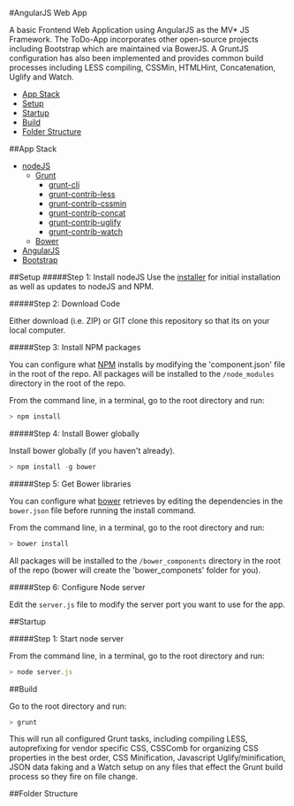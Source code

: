 #AngularJS Web App

A basic Frontend Web Application using AngularJS as the MV* JS Framework. The ToDo-App incorporates other open-source projects including Bootstrap which are maintained via BowerJS. A GruntJS configuration has also been implemented and provides common build processes including LESS compiling, CSSMin, HTMLHint, Concatenation, Uglify and Watch. 

* [App Stack](#app-stack)
* [Setup](#setup)
* [Startup](#startup)
* [Build](#build)
* [Folder Structure](#folder-structure)

##App Stack

* [nodeJS](http://nodejs.org/)
	* [Grunt](http://gruntjs.com/)
		* [grunt-cli](https://github.com/nDmitry/grunt-autoprefixer)
		* [grunt-contrib-less](https://github.com/gruntjs/grunt-contrib-less)
		* [grunt-contrib-cssmin](https://github.com/gruntjs/grunt-contrib-cssmin)
		* [grunt-contrib-concat](https://github.com/gruntjs/grunt-contrib-concat)
		* [grunt-contrib-uglify](https://github.com/gruntjs/grunt-contrib-uglify)
		* [grunt-contrib-watch](https://github.com/gruntjs/grunt-contrib-watch)
	* [Bower](http://bower.io/)
* [AngularJS](http://angularjs.org/)
* [Bootstrap](http://getbootstrap.com)


##Setup
#####Step 1: Install nodeJS
Use the [installer](http://nodejs.org/download/) for initial installation as well as updates to nodeJS and NPM.

#####Step 2: Download Code

Either download (i.e. ZIP) or GIT clone this repository so that its on your local computer.

#####Step 3: Install NPM packages

You can configure what [NPM](https://npmjs.org/) installs by modifying the 'component.json' file in the root of the repo. All packages will be installed to the `/node_modules` directory in the root of the repo.

From the command line, in a terminal, go to the root directory and run:

```javascript
> npm install
```
#####Step 4: Install Bower globally

Install bower globally (if you haven't already).
```javascript
> npm install -g bower
```

#####Step 5: Get Bower libraries

You can configure what [bower](http://sindresorhus.com/bower-components/) retrieves by editing the dependencies in the `bower.json` file before running the install command.

From the command line, in a terminal, go to the root directory and run:

```js
> bower install
```

All packages will be installed to the `/bower_components` directory in the root of the repo (bower will create the 'bower_componets' folder for you).

#####Step 6: Configure Node server

Edit the `server.js` file to modify the server port you want to use for the app.


##Startup

#####Step 1: Start node server

From the command line, in a terminal, go to the root directory and run:


```js
> node server.js
```

##Build

Go to the root directory and run:

```js
> grunt
```

This will run all configured Grunt tasks, including compiling LESS, autoprefixing for vendor specific CSS, CSSComb for organizing CSS properties in the best order, CSS Minification, Javascript Uglify/minification, JSON data faking and a Watch setup on any files that effect the Grunt build process so they fire on file change.

##Folder Structure

		